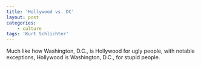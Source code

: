 ```yaml
---
title: 'Hollywood vs. DC'
layout: post
categories:
    - culture
tags: 'Kurt Schlichter'
---
```


Much like how Washington, D.C., is Hollywood for ugly people, with notable exceptions, Hollywood is Washington, D.C., for stupid people.